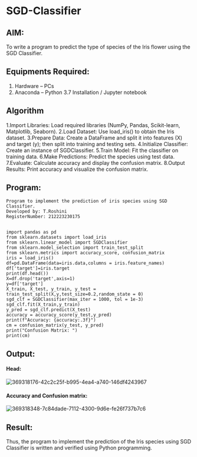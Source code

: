 # SGD-Classifier
## AIM:
To write a program to predict the type of species of the Iris flower using the SGD Classifier.

## Equipments Required:
1. Hardware – PCs
2. Anaconda – Python 3.7 Installation / Jupyter notebook

## Algorithm

1.Import Libraries: Load required libraries (NumPy, Pandas, Scikit-learn, Matplotlib, Seaborn).
2.Load Dataset: Use load_iris() to obtain the Iris dataset.
3.Prepare Data: Create a DataFrame and split it into features (X) and target (y); then split into training and testing sets.
4.Initialize Classifier: Create an instance of SGDClassifier.
5.Train Model: Fit the classifier on training data.
6.Make Predictions: Predict the species using test data.
7.Evaluate: Calculate accuracy and display the confusion matrix.
8.Output Results: Print accuracy and visualize the confusion matrix.

## Program:
```
Program to implement the prediction of iris species using SGD Classifier.
Developed by: T.Roshini
RegisterNumber: 212223230175


import pandas as pd
from sklearn.datasets import load_iris
from sklearn.linear_model import SGDClassifier
from sklearn.model_selection import train_test_split
from sklearn.metrics import accuracy_score, confusion_matrix
iris = load_iris()
df=pd.DataFrame(data=iris.data,columns = iris.feature_names)
df['target']=iris.target
print(df.head())
X=df.drop('target',axis=1)
y=df['target']
X_train, X_test, y_train, y_test = train_test_split(X,y,test_size=0.2,random_state = 0)
sgd_clf = SGDClassifier(max_iter = 1000, tol = 1e-3)
sgd_clf.fit(X_train,y_train)
y_pred = sgd_clf.predict(X_test)
accuracy = accuracy_score(y_test,y_pred)
print(f"Accuracy: {accuracy:.3f}")
cm = confusion_matrix(y_test, y_pred)
print("Confusion Matrix: ")
print(cm)
```

## Output:

#### Head:

![369318176-42c2c25f-b995-4ea4-a740-146df4243967](https://github.com/user-attachments/assets/de8a552f-f7a0-4493-a49a-666f244f7819)

#### Accuracy and Confusion matrix:

![369318348-7c84dade-7112-4300-9d6e-fe26f737b7c6](https://github.com/user-attachments/assets/972ad491-5bed-4f4e-b68e-bd96f321d789)


## Result:
Thus, the program to implement the prediction of the Iris species using SGD Classifier is written and verified using Python programming.
